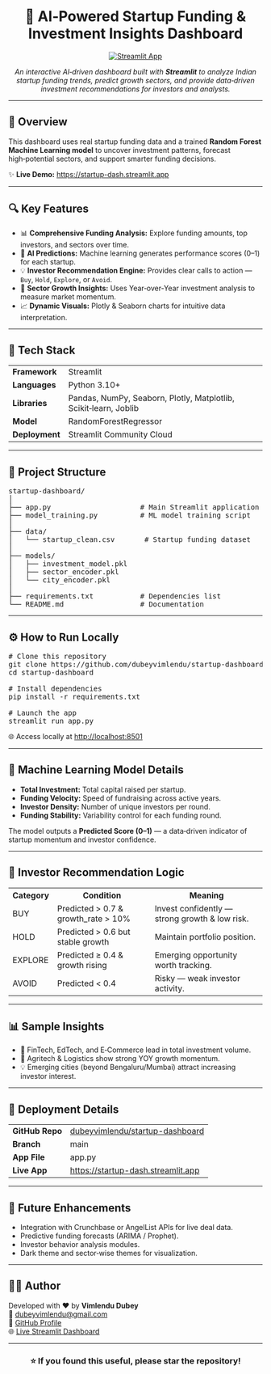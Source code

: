 <h1 align="center">🚀 AI‑Powered Startup Funding & Investment Insights Dashboard</h1>

<p align="center">
  <a href="https://startup-dash.streamlit.app" target="_blank">
    <img src="https://static.streamlit.io/badges/streamlit_badge_black_white.svg" alt="Streamlit App">
  </a>
</p>

<p align="center">
  <i>An interactive AI‑driven dashboard built with <b>Streamlit</b> to analyze Indian startup funding trends, predict growth sectors, 
  and provide data‑driven investment recommendations for investors and analysts.</i>
</p>

<hr>

<h2>📘 Overview</h2>

<p>
This dashboard uses real startup funding data and a trained <b>Random Forest Machine Learning model</b> to uncover 
investment patterns, forecast high‑potential sectors, and support smarter funding decisions.
</p>

<p>
✨ <b>Live Demo:</b> <a href="https://startup-dash.streamlit.app" target="_blank">https://startup-dash.streamlit.app</a>
</p>

<hr>

<h2>🔍 Key Features</h2>

<ul>
  <li>📊 <b>Comprehensive Funding Analysis:</b> Explore funding amounts, top investors, and sectors over time.</li>
  <li>🧠 <b>AI Predictions:</b> Machine learning generates performance scores (0–1) for each startup.</li>
  <li>💡 <b>Investor Recommendation Engine:</b> Provides clear calls to action — <code>Buy</code>, <code>Hold</code>, <code>Explore</code>, or <code>Avoid</code>.</li>
  <li>🌱 <b>Sector Growth Insights:</b> Uses Year‑over‑Year investment analysis to measure market momentum.</li>
  <li>📈 <b>Dynamic Visuals:</b> Plotly & Seaborn charts for intuitive data interpretation.</li>
</ul>

<hr>

<h2>🧩 Tech Stack</h2>

<table>
<tr><td><b>Framework</b></td><td>Streamlit</td></tr>
<tr><td><b>Languages</b></td><td>Python 3.10+</td></tr>
<tr><td><b>Libraries</b></td><td>Pandas, NumPy, Seaborn, Plotly, Matplotlib, Scikit‑learn, Joblib</td></tr>
<tr><td><b>Model</b></td><td>RandomForestRegressor</td></tr>
<tr><td><b>Deployment</b></td><td>Streamlit Community Cloud</td></tr>
</table>

<hr>

<h2>📂 Project Structure</h2>

<pre>
startup-dashboard/
│
├── app.py                     # Main Streamlit application
├── model_training.py          # ML model training script
│
├── data/
│   └── startup_clean.csv       # Startup funding dataset
│
├── models/
│   ├── investment_model.pkl
│   ├── sector_encoder.pkl
│   └── city_encoder.pkl
│
├── requirements.txt           # Dependencies list
└── README.md                  # Documentation
</pre>

<hr>

<h2>⚙️ How to Run Locally</h2>

<pre>
# Clone this repository
git clone https://github.com/dubeyvimlendu/startup-dashboard.git
cd startup-dashboard

# Install dependencies
pip install -r requirements.txt

# Launch the app
streamlit run app.py
</pre>

<p>🌐 Access locally at <a href="http://localhost:8501" target="_blank">http://localhost:8501</a></p>

<hr>

<h2>🧮 Machine Learning Model Details</h2>

<ul>
  <li><b>Total Investment:</b> Total capital raised per startup.</li>
  <li><b>Funding Velocity:</b> Speed of fundraising across active years.</li>
  <li><b>Investor Density:</b> Number of unique investors per round.</li>
  <li><b>Funding Stability:</b> Variability control for each funding round.</li>
</ul>

<p>The model outputs a <b>Predicted Score (0–1)</b> — a data‑driven indicator of startup momentum and investor confidence.</p>

<hr>

<h2>💼 Investor Recommendation Logic</h2>

<table>
<tr><th>Category</th><th>Condition</th><th>Meaning</th></tr>
<tr><td>BUY</td><td>Predicted > 0.7 & growth_rate > 10%</td><td>Invest confidently — strong growth & low risk.</td></tr>
<tr><td>HOLD</td><td>Predicted > 0.6 but stable growth</td><td>Maintain portfolio position.</td></tr>
<tr><td>EXPLORE</td><td>Predicted ≥ 0.4 & growth rising</td><td>Emerging opportunity worth tracking.</td></tr>
<tr><td>AVOID</td><td>Predicted < 0.4</td><td>Risky — weak investor activity.</td></tr>
</table>

<hr>

<h2>📊 Sample Insights</h2>

<ul>
  <li>🏦 FinTech, EdTech, and E‑Commerce lead in total investment volume.</li>
  <li>🌱 Agritech & Logistics show strong YOY growth momentum.</li>
  <li>💡 Emerging cities (beyond Bengaluru/Mumbai) attract increasing investor interest.</li>
</ul>

<hr>

<h2>🚀 Deployment Details</h2>

<table>
<tr><td><b>GitHub Repo</b></td><td><a href="https://github.com/dubeyvimlendu/startup-dashboard" target="_blank">dubeyvimlendu/startup-dashboard</a></td></tr>
<tr><td><b>Branch</b></td><td>main</td></tr>
<tr><td><b>App File</b></td><td>app.py</td></tr>
<tr><td><b>Live App</b></td><td><a href="https://startup-dash.streamlit.app" target="_blank">https://startup-dash.streamlit.app</a></td></tr>
</table>

<hr>

<h2>🌟 Future Enhancements</h2>

<ul>
  <li>Integration with Crunchbase or AngelList APIs for live deal data.</li>
  <li>Predictive funding forecasts (ARIMA / Prophet).</li>
  <li>Investor behavior analysis modules.</li>
  <li>Dark theme and sector‑wise themes for visualization.</li>
</ul>

<hr>

<h2>👨‍💻 Author</h2>

<p>
Developed with ❤️ by <b>Vimlendu Dubey</b><br>
📧 <a href="mailto:dubeyvimlendu@gmail.com">dubeyvimlendu@gmail.com</a><br>
💼 <a href="https://github.com/dubeyvimlendu" target="_blank">GitHub Profile</a><br>
🌐 <a href="https://startup-dash.streamlit.app" target="_blank">Live Streamlit Dashboard</a>
</p>

<hr>

<h3 align="center">⭐ If you found this useful, please star the repository!</h3>
